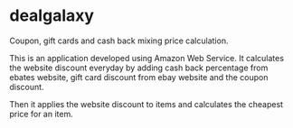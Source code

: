 # dealgalaxy
Coupon, gift cards and cash back mixing price calculation. 

This is an application developed using Amazon Web Service. 
It calculates the website discount everyday by adding cash back percentage from ebates website, gift card discount from ebay website
and the coupon discount.

Then it applies the website discount to items and calculates the cheapest price for an item.
